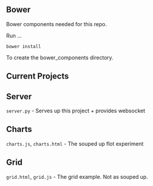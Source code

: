 ## Bower ##

Bower components needed for this repo.

Run ...

`bower install`

To create the bower_components directory.


## Current Projects ##

## Server ##

`server.py` - Serves up this project + provides websocket

## Charts ##

`charts.js`, `charts.html` - The souped up flot experiment

## Grid ##

`grid.html`, `grid.js` - The grid example. Not as souped up.
